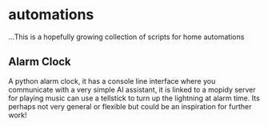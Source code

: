 # automations
...This is a hopefully growing collection of scripts for home automations

## Alarm Clock
A python alarm clock, it has a console line interface where you communicate with a very simple AI assistant, it is linked to a mopidy server for playing music can
use a tellstick to turn up the lightning at alarm time. Its perhaps not very general or flexible but could be an inspiration for further work!
